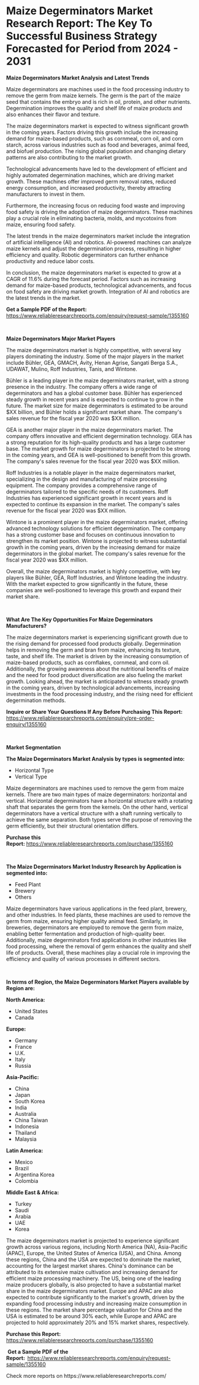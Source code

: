 <p><h1>Maize Degerminators Market Research Report: The Key To Successful Business Strategy Forecasted for Period from 2024 - 2031</h1></p><p><strong>Maize Degerminators Market Analysis and Latest Trends</strong></p>
<p><p>Maize degerminators are machines used in the food processing industry to remove the germ from maize kernels. The germ is the part of the maize seed that contains the embryo and is rich in oil, protein, and other nutrients. Degermination improves the quality and shelf life of maize products and also enhances their flavor and texture.</p><p>The maize degerminators market is expected to witness significant growth in the coming years. Factors driving this growth include the increasing demand for maize-based products, such as cornmeal, corn oil, and corn starch, across various industries such as food and beverages, animal feed, and biofuel production. The rising global population and changing dietary patterns are also contributing to the market growth.</p><p>Technological advancements have led to the development of efficient and highly automated degermination machines, which are driving market growth. These machines offer improved germ removal rates, reduced energy consumption, and increased productivity, thereby attracting manufacturers to invest in them.</p><p>Furthermore, the increasing focus on reducing food waste and improving food safety is driving the adoption of maize degerminators. These machines play a crucial role in eliminating bacteria, molds, and mycotoxins from maize, ensuring food safety.</p><p>The latest trends in the maize degerminators market include the integration of artificial intelligence (AI) and robotics. AI-powered machines can analyze maize kernels and adjust the degermination process, resulting in higher efficiency and quality. Robotic degerminators can further enhance productivity and reduce labor costs.</p><p>In conclusion, the maize degerminators market is expected to grow at a CAGR of 11.6% during the forecast period. Factors such as increasing demand for maize-based products, technological advancements, and focus on food safety are driving market growth. Integration of AI and robotics are the latest trends in the market.</p></p>
<p><strong>Get a Sample PDF of the Report:&nbsp;</strong> <a href="https://www.reliableresearchreports.com/enquiry/request-sample/1355160">https://www.reliableresearchreports.com/enquiry/request-sample/1355160</a></p>
<p>&nbsp;</p>
<p><strong>Maize Degerminators Major Market Players</strong></p>
<p><p>The maize degerminators market is highly competitive, with several key players dominating the industry. Some of the major players in the market include Bühler, GEA, GMACH, Avity, Henan Agrise, Sangati Berga S.A., UDAWAT, Mulino, Roff Industries, Tanis, and Wintone.</p><p>Bühler is a leading player in the maize degerminators market, with a strong presence in the industry. The company offers a wide range of degerminators and has a global customer base. Bühler has experienced steady growth in recent years and is expected to continue to grow in the future. The market size for maize degerminators is estimated to be around $XX billion, and Bühler holds a significant market share. The company's sales revenue for the fiscal year 2020 was $XX million.</p><p>GEA is another major player in the maize degerminators market. The company offers innovative and efficient degermination technology. GEA has a strong reputation for its high-quality products and has a large customer base. The market growth for maize degerminators is projected to be strong in the coming years, and GEA is well-positioned to benefit from this growth. The company's sales revenue for the fiscal year 2020 was $XX million.</p><p>Roff Industries is a notable player in the maize degerminators market, specializing in the design and manufacturing of maize processing equipment. The company provides a comprehensive range of degerminators tailored to the specific needs of its customers. Roff Industries has experienced significant growth in recent years and is expected to continue its expansion in the market. The company's sales revenue for the fiscal year 2020 was $XX million.</p><p>Wintone is a prominent player in the maize degerminators market, offering advanced technology solutions for efficient degermination. The company has a strong customer base and focuses on continuous innovation to strengthen its market position. Wintone is projected to witness substantial growth in the coming years, driven by the increasing demand for maize degerminators in the global market. The company's sales revenue for the fiscal year 2020 was $XX million.</p><p>Overall, the maize degerminators market is highly competitive, with key players like Bühler, GEA, Roff Industries, and Wintone leading the industry. With the market expected to grow significantly in the future, these companies are well-positioned to leverage this growth and expand their market share.</p></p>
<p>&nbsp;</p>
<p><strong>What Are The Key Opportunities For Maize Degerminators Manufacturers?</strong></p>
<p><p>The maize degerminators market is experiencing significant growth due to the rising demand for processed food products globally. Degermination helps in removing the germ and bran from maize, enhancing its texture, taste, and shelf life. The market is driven by the increasing consumption of maize-based products, such as cornflakes, cornmeal, and corn oil. Additionally, the growing awareness about the nutritional benefits of maize and the need for food product diversification are also fueling the market growth. Looking ahead, the market is anticipated to witness steady growth in the coming years, driven by technological advancements, increasing investments in the food processing industry, and the rising need for efficient degermination methods.</p></p>
<p><strong>Inquire or Share Your Questions If Any Before Purchasing This Report:</strong> <a href="https://www.reliableresearchreports.com/enquiry/pre-order-enquiry/1355160">https://www.reliableresearchreports.com/enquiry/pre-order-enquiry/1355160</a></p>
<p>&nbsp;</p>
<p><strong>Market Segmentation</strong></p>
<p><strong>The Maize Degerminators Market Analysis by types is segmented into:</strong></p>
<p><ul><li>Horizontal Type</li><li>Vertical Type</li></ul></p>
<p><p>Maize degerminators are machines used to remove the germ from maize kernels. There are two main types of maize degerminators: horizontal and vertical. Horizontal degerminators have a horizontal structure with a rotating shaft that separates the germ from the kernels. On the other hand, vertical degerminators have a vertical structure with a shaft running vertically to achieve the same separation. Both types serve the purpose of removing the germ efficiently, but their structural orientation differs.</p></p>
<p><strong>Purchase this Report:&nbsp;</strong><a href="https://www.reliableresearchreports.com/purchase/1355160">https://www.reliableresearchreports.com/purchase/1355160</a></p>
<p>&nbsp;</p>
<p><strong>The Maize Degerminators Market Industry Research by Application is segmented into:</strong></p>
<p><ul><li>Feed Plant</li><li>Brewery</li><li>Others</li></ul></p>
<p><p>Maize degerminators have various applications in the feed plant, brewery, and other industries. In feed plants, these machines are used to remove the germ from maize, ensuring higher quality animal feed. Similarly, in breweries, degerminators are employed to remove the germ from maize, enabling better fermentation and production of high-quality beer. Additionally, maize degerminators find applications in other industries like food processing, where the removal of germ enhances the quality and shelf life of products. Overall, these machines play a crucial role in improving the efficiency and quality of various processes in different sectors.</p></p>
<p>&nbsp;</p>
<p><strong>In terms of Region, the Maize Degerminators Market Players available by Region are:</strong></p>
<p>
    <p> <strong> North America: </strong>
        <ul>
            <li>United States</li>
            <li>Canada</li>
        </ul>
        </p> 
    <p> <strong> Europe: </strong>
        <ul>
            <li>Germany</li>
            <li>France</li>
            <li>U.K.</li>
            <li>Italy</li>
            <li>Russia</li>
        </ul>
        </p> 
    <p> <strong> Asia-Pacific: </strong>
        <ul>
            <li>China</li>
            <li>Japan</li>
            <li>South Korea</li>
            <li>India</li>
            <li>Australia</li>
            <li>China Taiwan</li>
            <li>Indonesia</li>
            <li>Thailand</li>
            <li>Malaysia</li>
        </ul>
        </p> 
    <p> <strong> Latin America: </strong>
        <ul>
            <li>Mexico</li>
            <li>Brazil</li>
            <li>Argentina Korea</li>
            <li>Colombia</li>
        </ul>
        </p> 
    <p> <strong> Middle East & Africa: </strong>
        <ul>
            <li>Turkey</li>
            <li>Saudi</li>
            <li>Arabia</li>
            <li>UAE</li>
            <li>Korea</li>
        </ul>
    </p>
    </p>
<p><p>The maize degerminators market is projected to experience significant growth across various regions, including North America (NA), Asia-Pacific (APAC), Europe, the United States of America (USA), and China. Among these regions, China and the USA are expected to dominate the market, accounting for the largest market shares. China's dominance can be attributed to its extensive maize cultivation and increasing demand for efficient maize processing machinery. The US, being one of the leading maize producers globally, is also projected to have a substantial market share in the maize degerminators market. Europe and APAC are also expected to contribute significantly to the market's growth, driven by the expanding food processing industry and increasing maize consumption in these regions. The market share percentage valuation for China and the USA is estimated to be around 30% each, while Europe and APAC are projected to hold approximately 20% and 15% market shares, respectively.</p></p>
<p><strong>Purchase this Report: </strong><a href="https://www.reliableresearchreports.com/purchase/1355160">https://www.reliableresearchreports.com/purchase/1355160</a></p>
<p>&nbsp;<strong>Get a Sample PDF of the Report:&nbsp;&nbsp;</strong><a href="https://www.reliableresearchreports.com/enquiry/request-sample/1355160">https://www.reliableresearchreports.com/enquiry/request-sample/1355160</a></p>
<p><strong></strong></p>
<p>Check more reports on https://www.reliableresearchreports.com/</p>